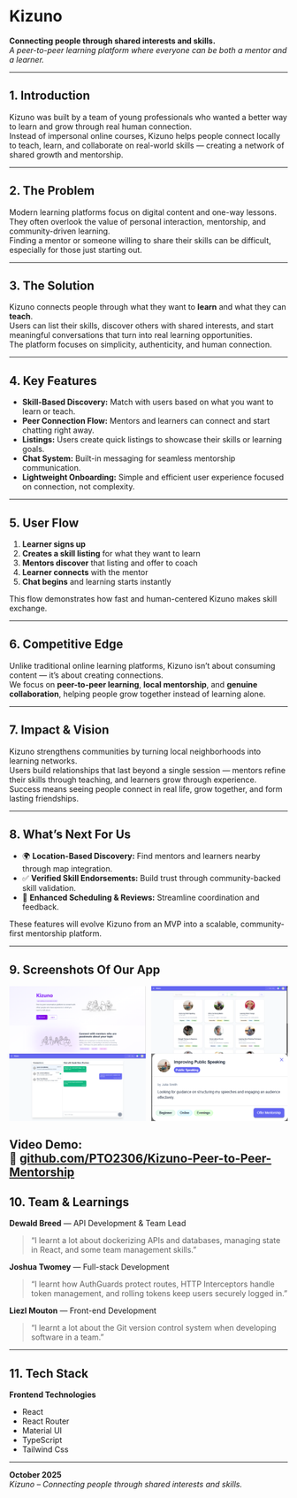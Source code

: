 # Kizuno

**Connecting people through shared interests and skills.**  
*A peer-to-peer learning platform where everyone can be both a mentor and a learner.*

---

## 1. Introduction
Kizuno was built by a team of young professionals who wanted a better way to learn and grow through real human connection.  
Instead of impersonal online courses, Kizuno helps people connect locally to teach, learn, and collaborate on real-world skills — creating a network of shared growth and mentorship.

---

## 2. The Problem
Modern learning platforms focus on digital content and one-way lessons.  
They often overlook the value of personal interaction, mentorship, and community-driven learning.  
Finding a mentor or someone willing to share their skills can be difficult, especially for those just starting out.

---

## 3. The Solution
Kizuno connects people through what they want to **learn** and what they can **teach**.  
Users can list their skills, discover others with shared interests, and start meaningful conversations that turn into real learning opportunities.  
The platform focuses on simplicity, authenticity, and human connection.

---

## 4. Key Features
- **Skill-Based Discovery:** Match with users based on what you want to learn or teach.  
- **Peer Connection Flow:** Mentors and learners can connect and start chatting right away.  
- **Listings:** Users create quick listings to showcase their skills or learning goals.  
- **Chat System:** Built-in messaging for seamless mentorship communication.  
- **Lightweight Onboarding:** Simple and efficient user experience focused on connection, not complexity.

---

## 5. User Flow
1. **Learner signs up**  
2. **Creates a skill listing** for what they want to learn  
3. **Mentors discover** that listing and offer to coach  
4. **Learner connects** with the mentor  
5. **Chat begins** and learning starts instantly  

This flow demonstrates how fast and human-centered Kizuno makes skill exchange.

---

## 6. Competitive Edge
Unlike traditional online learning platforms, Kizuno isn’t about consuming content — it’s about creating connections.  
We focus on **peer-to-peer learning**, **local mentorship**, and **genuine collaboration**, helping people grow together instead of learning alone.

---

## 7. Impact & Vision
Kizuno strengthens communities by turning local neighborhoods into learning networks.  
Users build relationships that last beyond a single session — mentors refine their skills through teaching, and learners grow through experience.  
Success means seeing people connect in real life, grow together, and form lasting friendships.

---

## 8. What’s Next For Us
- 🌍 **Location-Based Discovery:** Find mentors and learners nearby through map integration.  
- ✅ **Verified Skill Endorsements:** Build trust through community-backed skill validation.  
- 📅 **Enhanced Scheduling & Reviews:** Streamline coordination and feedback.  

These features will evolve Kizuno from an MVP into a scalable, community-first mentorship platform.

---

## 9. Screenshots Of Our App

<div style="display: flex; justify-content: space-between; padding: 10; ">
  <img src="UI\skillswap\src\assets\Landing-Page.png" alt="Landing Page" width="49%">
  <img src="UI\skillswap\src\assets\Green Homepage.png" alt="Home Page" width="49%">
</div>

<div style="display: flex; justify-content: space-between; padding: 10;">
  <img src="UI\skillswap\src\assets\Green Connections Page.png" alt="Chat Page" width="49%">
  <img src="UI\skillswap\src\assets\Listing Example.png" alt="Listing Example" width="49%">
</div>

**Video Demo:**  
🔗 [github.com/PTO2306/Kizuno-Peer-to-Peer-Mentorship](https://github.com/PTO2306/Kizuno-Peer-to-Peer-Mentorship)
---

## 10. Team & Learnings
**Dewald Breed** — API Development & Team Lead  
> “I learnt a lot about dockerizing APIs and databases, managing state in React, and some team management skills.”

**Joshua Twomey** — Full-stack Development  
> “I learnt how AuthGuards protect routes, HTTP Interceptors handle token management, and rolling tokens keep users securely logged in.”

**Liezl Mouton** — Front-end Development  
> “I learnt a lot about the Git version control system when developing software in a team.”

---

## 11. Tech Stack 

**Frontend Technologies**

- React
- React Router
- Material UI
- TypeScript 
- Tailwind Css


---

**October 2025**  
*Kizuno – Connecting people through shared interests and skills.*

